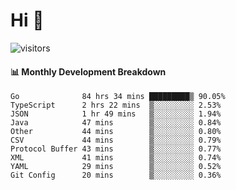 # Hi 👋
 
![visitors](https://visitor-badge.glitch.me/badge?page_id=sorcererxw.sorcererx)

#### 📊 Monthly Development Breakdown

<!--START_SECTION:waka-->
```text
Go              84 hrs 34 mins █████████▒ 90.05%
TypeScript      2 hrs 22 mins  ▒░░░░░░░░░ 2.53%
JSON            1 hr 49 mins   ▒░░░░░░░░░ 1.94%
Java            47 mins        ▒░░░░░░░░░ 0.84%
Other           44 mins        ▒░░░░░░░░░ 0.80%
CSV             44 mins        ▒░░░░░░░░░ 0.79%
Protocol Buffer 43 mins        ▒░░░░░░░░░ 0.77%
XML             41 mins        ▒░░░░░░░░░ 0.74%
YAML            29 mins        ▒░░░░░░░░░ 0.52%
Git Config      20 mins        ▒░░░░░░░░░ 0.36%
```
<!--END_SECTION:waka-->
